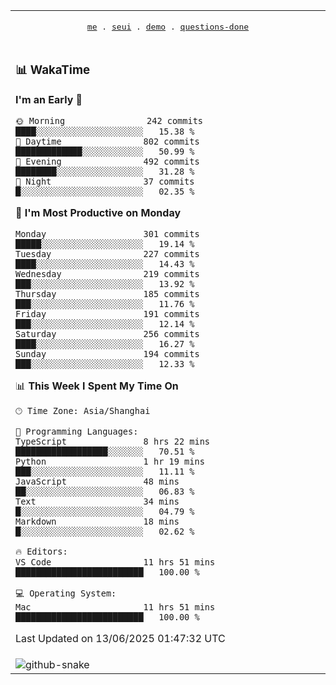
<div align="center">

<table>
<tr><td>
  <p align="center">
  <samp>
    <a href="https://github.com/seaeam/seaeam">me</a> .
    <a href="https://github.com/SeaMmMm/se-element">seui</a> .
    <a href="https://github.com/seaeam/project-demo">demo</a> .
    <a href="https://github.com/506-FETL/one-question-per-day">questions-done</a>
    
  </samp>
    </p>
</td></tr>

<tr><td>

### 📊 WakaTime

<!--START_SECTION:waka-->
**I'm an Early 🐤** 

```text
🌞 Morning                242 commits         ████░░░░░░░░░░░░░░░░░░░░░   15.38 % 
🌆 Daytime                802 commits         █████████████░░░░░░░░░░░░   50.99 % 
🌃 Evening                492 commits         ████████░░░░░░░░░░░░░░░░░   31.28 % 
🌙 Night                  37 commits          █░░░░░░░░░░░░░░░░░░░░░░░░   02.35 % 
```
📅 **I'm Most Productive on Monday** 

```text
Monday                   301 commits         █████░░░░░░░░░░░░░░░░░░░░   19.14 % 
Tuesday                  227 commits         ████░░░░░░░░░░░░░░░░░░░░░   14.43 % 
Wednesday                219 commits         ███░░░░░░░░░░░░░░░░░░░░░░   13.92 % 
Thursday                 185 commits         ███░░░░░░░░░░░░░░░░░░░░░░   11.76 % 
Friday                   191 commits         ███░░░░░░░░░░░░░░░░░░░░░░   12.14 % 
Saturday                 256 commits         ████░░░░░░░░░░░░░░░░░░░░░   16.27 % 
Sunday                   194 commits         ███░░░░░░░░░░░░░░░░░░░░░░   12.33 % 
```


📊 **This Week I Spent My Time On** 

```text
🕑︎ Time Zone: Asia/Shanghai

💬 Programming Languages: 
TypeScript               8 hrs 22 mins       ██████████████████░░░░░░░   70.51 % 
Python                   1 hr 19 mins        ███░░░░░░░░░░░░░░░░░░░░░░   11.11 % 
JavaScript               48 mins             ██░░░░░░░░░░░░░░░░░░░░░░░   06.83 % 
Text                     34 mins             █░░░░░░░░░░░░░░░░░░░░░░░░   04.79 % 
Markdown                 18 mins             █░░░░░░░░░░░░░░░░░░░░░░░░   02.62 % 

🔥 Editors: 
VS Code                  11 hrs 51 mins      █████████████████████████   100.00 % 

💻 Operating System: 
Mac                      11 hrs 51 mins      █████████████████████████   100.00 % 
```


 Last Updated on 13/06/2025 01:47:32 UTC
<!--END_SECTION:waka-->
</td></tr>

<tr><td>
  <img alt="github-snake" src="profile-snake-contrib/github-user-contribution.svg"/>
</td></tr>

</table>

